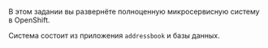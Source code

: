 В этом задании вы развернёте полноценную микросервисную систему в OpenShift.

Система состоит из приложения `addressbook` и базы данных.
